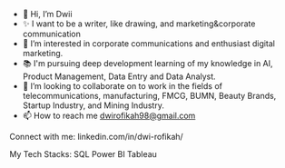 - 👋 Hi, I’m Dwii
- ✨ I want to be a writer, like drawing, and marketing&corporate communication
- 💼 I’m interested in corporate communications and enthusiast digital marketing.
- 📚 I'm pursuing deep development learning of my knowledge in AI, Product Management, Data Entry and Data Analyst.
- 💞️ I’m looking to collaborate on to work in the fields of telecommunications, manufacturing, FMCG, BUMN, Beauty Brands, Startup Industry, and Mining Industry.
- 📫 How to reach me dwirofikah98@gmail.com

Connect with me:
linkedin.com/in/dwi-rofikah/

My Tech Stacks:
SQL Power BI Tableau
